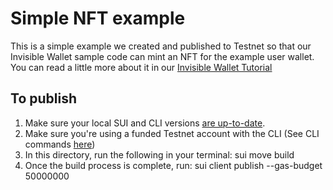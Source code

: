 # Simple NFT example
This is a simple example we created and published to Testnet so that our Invisible Wallet sample code can mint an NFT for the example user wallet. You can read a little more about it in our [Invisible Wallet Tutorial](https://docs.shinami.com/docs/invisible-wallet-typescript-tutorial#5-generate-a-gaslesstransaction)

## To publish
1. Make sure your local SUI and CLI versions [are up-to-date](https://docs.sui.io/guides/developer/getting-started/sui-install).
2. Make sure you're using a funded Testnet account with the CLI (See CLI commands [here](https://docs.sui.io/references/cli/client))
3. In this directory, run the following in your terminal: sui move build
4. Once the build process is complete, run: sui client publish --gas-budget 50000000
